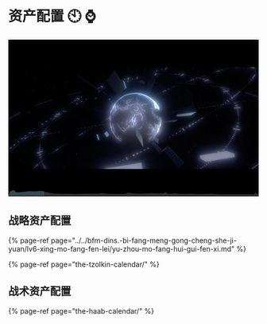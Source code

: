 # 资产配置 🕙 ⌚️

![](../../.gitbook/assets/ping-mu-kuai-zhao-20210615-xia-wu-6.43.09.png)

## 战略资产配置

{% page-ref page="../../bfm-dins.-bi-fang-meng-gong-cheng-she-ji-yuan/lv6-xing-mo-fang-fen-lei/yu-zhou-mo-fang-hui-gui-fen-xi.md" %}

{% page-ref page="the-tzolkin-calendar/" %}

## 战术资产配置

{% page-ref page="the-haab-calendar/" %}

